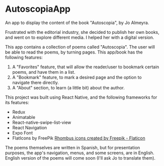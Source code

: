 # AutoscopiaApp
An app to display the content of the book "Autoscopia", by Jo Almeyra.

Frustrated with the editorial industry, she decided to publish her own books, and went on to explore different media. I helped her with a digital version. 

This app contains a collection of poems called "Autoscopia". The user will be able to read the poems, by turning pages. This app/book has the following features:

1. A "Favorites" feature, that will allow the reader/user to bookmark certain poems, and have them in a list. 
2. A "Bookmark" feature, to mark a desired page and the option to navigate there directly. 
3. A "About" section, to learn (a little bit) about the author.

This project was built using React Native, and the following frameworks for its features: 

 - Redux
 - Animatable
 - React-native-swipe-list-view
 - React Navigation
 - Expo Font
 - FlatIcons by FreePik <a href="https://www.flaticon.com/free-icons/rhombus" title="rhombus icons">Rhombus icons created by Freepik - Flaticon</a>


The poems themselves are written in Spanish, but for presentation purposes, the app's navigation, menus, and some screens, are in English. English version of the poems will come soon (I'll ask Jo to translate them). 




